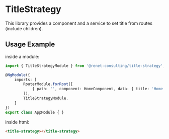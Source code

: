# TitleStrategy

This library provides a component and a service to set title from routes (include children).

## Usage Example

inside a module:
```ts
import { TitleStrategyModule } from '@renet-consulting/title-strategy';

@NgModule({
    imports: [
        RouterModule.forRoot([
            { path: '', component: HomeComponent, data: { title: 'Home Page' } }
        ]),
        TitleStrategyModule,
    ]
})
export class AppModule { }
```

inside html:
```html
<title-strategy></title-strategy>
```
